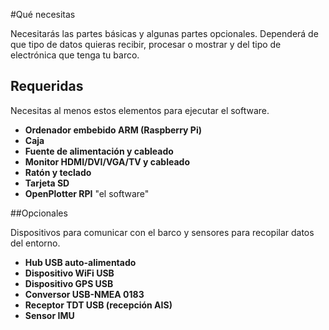 #Qué necesitas

Necesitarás las partes básicas y algunas partes opcionales. Dependerá de que tipo de datos quieras recibir, procesar o mostrar y del tipo de electrónica que tenga tu barco.

## Requeridas

Necesitas al menos estos elementos para ejecutar el software.
* **Ordenador embebido ARM (Raspberry Pi)**
* **Caja**
* **Fuente de alimentación y cableado**
* **Monitor HDMI/DVI/VGA/TV y cableado**
* **Ratón y teclado**
* **Tarjeta SD**
* **OpenPlotter RPI** "el software"

##Opcionales

Dispositivos para comunicar con el barco y sensores para recopilar datos del entorno.
* **Hub USB auto-alimentado**
* **Dispositivo WiFi USB**
* **Dispositivo GPS USB**
* **Conversor USB-NMEA 0183**
* **Receptor TDT USB (recepción AIS)**
* **Sensor IMU**